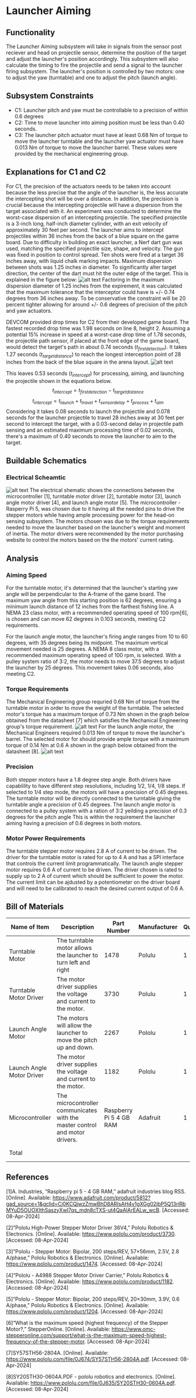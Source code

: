 # Launcher Aiming
## Functionality
The Launcher Aiming subsystem will take in signals from the sensor post reciever and head on projectile sensor, determine the position of the target and adjust the launcher's position accordingly. This subsystem will also calculate the timing to fire the projectile and send a signal to the launcher firing subsystem. The launcher's position is controlled by two motors: one to adjust the yaw (turntable) and one to adjust the pitch (launch angle).
## Subsystem Constraints 
* C1: Launcher pitch and yaw must be controllable to a precision of within 0.6 degrees
* C2: Time to move launcher into aiming position must be less than 0.40 seconds.
* C3: The launcher pitch actuator must have at least 0.68 Nm of torque to move the launcher turntable and the launcher yaw actuator must have 0.013 Nm of torque to move the launcher barrel. These values were provided by the mechanical engineering group.
## Explanations for C1 and C2
For C1, the precision of the actuators needs to be taken into account because the less precise that the angle of the launcher is, the less accurate the intercepting shot will be over a distance. In addition, the precision is crucial because the intercepting projectile will have a dispersion from the target associated with it. 
An experiment was conducted to determine the worst-case dispersion of an intercepting projectile. The specified projectile is a 3-inch long, half-inch diameter cylinder, with an exit velocity of approximately 30 feet per second. The launcher aims to intercept projectiles within 36 inches from the back of a blue square on the game board. Due to difficulty in building an exact launcher, a Nerf dart gun was used, matching the specified projectile size, shape, and velocity. The gun was fixed in position to control spread. Ten shots were fired at a target 36 inches away, with liquid chalk marking impacts. Maximum dispersion between shots was 1.25 inches in diameter. To significantly alter target direction, the center of the dart must hit the outer edge of the target. This is explained in the figure below:
![alt text](https://github.com/JTJones73/Capstone2024-Team2/blob/cjdrake42-Launcher-Aiming-Signoff-V3-1/Documentation/Images/ProjectileDispersion.png)
Factoring in the maximum dispersion diameter of 1.25 inches from the expirement, it was calculated that the maximum tolerance that the interceptor could have is +/- 0.74 degrees from 36 inches away. To be conservative the constraint will be 20 percent tighter allowing for around +/- 0.6 degrees of precision of the pitch and yaw actuators. 

DEVCOM provided drop times for C2 from their developed game board. The fastest recorded drop time was 1.98 seconds on line 8, height 2. Assuming a potential 15% increase in speed at a worst-case drop time of 1.78 seconds, the projectile path sensor, if placed at the front edge of the game board, would detect the target's path in about 0.74 seconds ($t_{firstdetection}$). It takes 1.27 seconds ($t_{targetdistance}$) to reach the longest interception point of 28 inches from the back of the blue square in the arena layout. 
![alt text](https://github.com/JTJones73/Capstone2024-Team2/blob/cjdrake42-Launcher-Aiming-Signoff-V3-1/Documentation/Images/Ball_travel_times.png)

This leaves 0.53 seconds ($t_{intercept}$) for processing, aiming, and launching the projectile shown in the equations below.
$$t_{intercept} = t_{first detection} - t_{target distance}$$
$$t_{intercept} = t_{launch} +t_{travel}+t_{sensordelay}+t_{process}+t_{aim}$$
Considering it takes 0.08 seconds to launch the projectile and 0.078 seconds for the launcher projectile to travel 28 inches away at 30 feet per second to intercept the target, with a 0.03-second delay in projectile path sensing and an estimated maximum processing time of 0.02 seconds, there's a maximum of 0.40 seconds to move the launcher to aim to the target.
    

## Buildable Schematics
### Electrical Scheamtic
![alt text](https://github.com/JTJones73/Capstone2024-Team2/blob/cjdrake42-Launcher-Aiming-V3/Documentation/Electrical/Schematics/image-2.png)
The electrical shematic shows the connections between the microcontroller [1], turntable motor driver [2], turntable motor [3], launch angle motor driver [4], and launch angle motor [5]. The microcontroller - Rasperry Pi 5, was chosen due to it having all the needed pins to drive the stepper motors while having ample processing power for the head-on sensing subsystem. The motors chosen was due to the torque requirements needed to move the launcher based on the launcher's weight and moment of inertia. The motor drivers were recommended by the motor purchasing website to control the motors based on the the motors' current rating.
## Analysis
### Aiming Speed
For the turntable motor, it's determined that the launcher's starting yaw angle will be perpendicular to the A-frame of the game board. The maximum yaw angle from this starting position is 62 degrees, ensuring a minimum launch distance of 12 inches from the farthest fishing line. A NEMA 23 class motor, with a recommended operating speed of 100 rpm[6], is chosen and can move 62 degrees in 0.103 seconds, meeting C2 requirements.

For the launch angle motor, the launcher's firing angle ranges from 10 to 60 degrees, with 35 degrees being its midpoint. The maximum vertical movement needed is 25 degrees. A NEMA 8 class motor, with a recommended maximum operating speed of 100 rpm, is selected. With a pulley system ratio of 3:2, the motor needs to move 37.5 degrees to adjust the launcher by 25 degrees. This movement takes 0.06 seconds, also meeting C2.
### Torque Requirements
The Mechanical Engineering group requried 0.68 Nm of torque from the turntable motor in order to move the weight of the turntable. The selected motor's torque has a maximum torque of 0.73 Nm shown in the graph below obtained from the datasheet [7] which satisfies the Mechanical Engineering group's torque requirement.
![alt text](https://github.com/JTJones73/Capstone2024-Team2/blob/cjdrake42-Launcher-Aiming-V3/Documentation/Electrical/Schematics/image-3.png)
For the launch angle motor, the Mechanical Engineers required 0.013 Nm of torque to move the launcher's barrel. The selected motor for should provide ample torque with a maximum torque of 0.14 Nm at 0.6 A shown in the graph below obtained from the datasheet [8].
![alt text](https://github.com/JTJones73/Capstone2024-Team2/blob/cjdrake42-Launcher-Aiming-V3/Documentation/Electrical/Schematics/image-4.png)
### Precision
Both stepper motors have a 1.8  degree step angle. Both drivers have capablility to have different step resolutions, including 1/2, 1/4, 1/8 steps. If selected to 1/4 step mode, the motors will have a precision of 0.45 degrees. The turntable motor will be directly connected to the turntable giving the turntable angle a precision of 0.45 degrees. The launch angle motor is connected to a pulley system with a ration of 3:2 yeilding a precision of 0.3 degrees for the pitch angle This is within the requirement the launcher aiming having a precision of 0.6 degrees in both motors.
### Motor Power Requirements
The turntable stepper motor requires 2.8 A of current to be driven. The driver for the turntable motor is rated for up to 4 A and has a SPI interface that controls the current limit programmatically. The launch angle stepper motor requires 0.6 A of current to be driven. The driver chosen is rated to supply up to 2 A of current which should be sufficient to power the motor. The current limit can be ajdusted by a potentiometer on the driver board and will need to be calibrated to reach the desired current output of 0.6 A. 
## Bill of Materials
| Name of Item   | Description                                                                  | Part Number     | Manufacturer     | Quantity     | Price      | Total   |
|----------------|------------------------------------------------------------------------------|-----------------|------------------|--------------|------------|---------|
| Turntable Motor | The turntable motor allows the launcher to turn left and right                 | 1478           | Polulu      | 1        | 47.95       |  47.95    |
| Turntable Motor Driver     | The motor driver supplies the voltage and current to the motor.                                   | 3730           | Polulu      | 1            |  28.95        |  28.95     |
| Launch Angle Motor          | The motors will allow the launcher to move the pitch up and down.                 | 2267            | Pololu           | 1            |  28.95       |  28.95   |
| Launch Angle Motor Driver    | The motor driver supplies the voltage and current to the motor.                           | 1182            | Pololu           | 1   |  13.95        |  13.95    |
| Microcontroller| The microcontroller communicates with the master control and motor drivers.  | Raspberry Pi 5 4 GB RAM | Adafruit          | 1            | 60.00       | 60.00    |
| Total          |                                                                              |                 |                  |              | Total Cost | $179.95 |
  
## References
[1]A. Industries, “Raspberry pi 5 - 4 GB RAM,” adafruit industries blog RSS.  [Online]. Available: https://www.adafruit.com/product/5812?gad_source=1&gclid=Cj0KCQjwzZmwBhD8ARIsAH4v1gXGg02jbP5Q13riRbMYuD5OUOXIthSaszyXwI7qs_mdn8cTXS-ut4QaAlArEALw_wcB. [Accessed: 08-Apr-2024] 

[2]“Pololu High-Power Stepper Motor Driver 36V4,” Pololu Robotics & Electronics.  [Online]. Available: https://www.pololu.com/product/3730. [Accessed: 08-Apr-2024] 

[3]“Pololu - Stepper Motor: Bipolar, 200 steps/REV, 57×56mm, 2.5V, 2.8 A/phase,” Pololu Robotics & Electronics.  [Online]. Available: https://www.pololu.com/product/1474. [Accessed: 08-Apr-2024] 

[4]“Pololu - A4988 Stepper Motor Driver Carrier,” Pololu Robotics & Electronics.  [Online]. Available: https://www.pololu.com/product/1182. [Accessed: 08-Apr-2024] 

[5]“Pololu - Stepper Motor: Bipolar, 200 steps/REV, 20×30mm, 3.9V, 0.6 A/phase,” Pololu Robotics & Electronics.  [Online]. Available: https://www.pololu.com/product/1204. [Accessed: 08-Apr-2024] 

[6]“What is the maximum speed (highest frequency) of the Stepper Motor?,” StepperOnline.  [Online]. Available: https://www.omc-stepperonline.com/support/what-is-the-maximum-speed-highest-frequency-of-the-stepper-motor. [Accessed: 08-Apr-2024] 

[7]SY57STH56-2804A.  [Online]. Available: https://www.pololu.com/file/0J674/SY57STH56-2804A.pdf. [Accessed: 08-Apr-2024] 

[8]SY20STH30-0604A.PDF - pololu robotics and electronics.  [Online]. Available: https://www.pololu.com/file/0J635/SY20STH30-0604A.pdf. [Accessed: 08-Apr-2024] 
